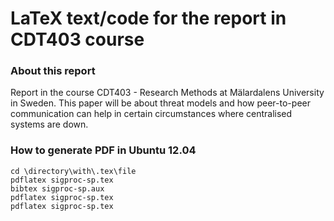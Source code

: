 LaTeX text/code for the report in CDT403 course
===============================================

### About this report
Report in the course CDT403 - Research Methods at Mälardalens University in Sweden. This paper will be about threat models and how peer-to-peer communication can help in certain circumstances where centralised systems are down.

### How to generate PDF in Ubuntu 12.04

```
cd \directory\with\.tex\file
pdflatex sigproc-sp.tex
bibtex sigproc-sp.aux
pdflatex sigproc-sp.tex
pdflatex sigproc-sp.tex
```

